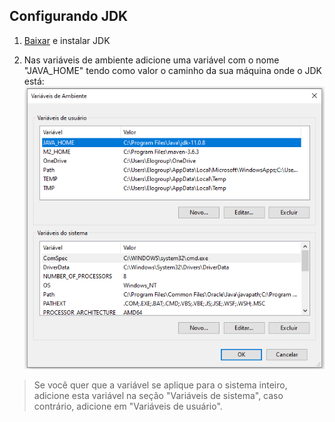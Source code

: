 ## Configurando JDK

1) [Baixar](https://www.oracle.com/technetwork/pt/java/javase/downloads/index.html) e instalar JDK  

2) Nas variáveis de ambiente adicione uma variável com o nome "JAVA_HOME" tendo como valor o caminho da sua máquina onde o JDK está:  
![](https://github.com/SabrinaKaren/flutter-helper/blob/master/setup/assets/java_home_variable.png)
> Se você quer que a variável se aplique para o sistema inteiro, adicione esta variável na seção "Variáveis de sistema", caso contrário, adicione em "Variáveis de usuário".
